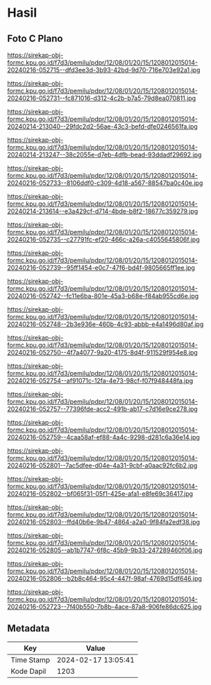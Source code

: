 # Hasil

## Foto C Plano

https://sirekap-obj-formc.kpu.go.id/f7d3/pemilu/pdpr/12/08/01/20/15/1208012015014-20240216-052715--dfd3ee3d-3b93-42bd-9d70-716e703e92a1.jpg

https://sirekap-obj-formc.kpu.go.id/f7d3/pemilu/pdpr/12/08/01/20/15/1208012015014-20240216-052731--fc871016-d312-4c2b-b7a5-79d8ea070811.jpg

https://sirekap-obj-formc.kpu.go.id/f7d3/pemilu/pdpr/12/08/01/20/15/1208012015014-20240214-213040--29fdc2d2-56ae-43c3-befd-dfe0246561fa.jpg

https://sirekap-obj-formc.kpu.go.id/f7d3/pemilu/pdpr/12/08/01/20/15/1208012015014-20240214-213247--38c2055e-d7eb-4dfb-bead-93ddadf29692.jpg

https://sirekap-obj-formc.kpu.go.id/f7d3/pemilu/pdpr/12/08/01/20/15/1208012015014-20240216-052733--8106ddf0-c309-4d18-a567-88547ba0c40e.jpg

https://sirekap-obj-formc.kpu.go.id/f7d3/pemilu/pdpr/12/08/01/20/15/1208012015014-20240214-213614--e3a429cf-d714-4bde-b8f2-18677c359279.jpg

https://sirekap-obj-formc.kpu.go.id/f7d3/pemilu/pdpr/12/08/01/20/15/1208012015014-20240216-052735--c27791fc-ef20-466c-a26a-c4055645806f.jpg

https://sirekap-obj-formc.kpu.go.id/f7d3/pemilu/pdpr/12/08/01/20/15/1208012015014-20240216-052739--95ff1454-e0c7-47f6-bd4f-9805665ff1ee.jpg

https://sirekap-obj-formc.kpu.go.id/f7d3/pemilu/pdpr/12/08/01/20/15/1208012015014-20240216-052742--fc11e6ba-801e-45a3-b68e-f84ab955cd6e.jpg

https://sirekap-obj-formc.kpu.go.id/f7d3/pemilu/pdpr/12/08/01/20/15/1208012015014-20240216-052748--2b3e936e-460b-4c93-abbb-e4a1496d80af.jpg

https://sirekap-obj-formc.kpu.go.id/f7d3/pemilu/pdpr/12/08/01/20/15/1208012015014-20240216-052750--4f7a4077-9a20-4175-8d4f-911529f954e8.jpg

https://sirekap-obj-formc.kpu.go.id/f7d3/pemilu/pdpr/12/08/01/20/15/1208012015014-20240216-052754--af91071c-12fa-4e73-98cf-f07f948448fa.jpg

https://sirekap-obj-formc.kpu.go.id/f7d3/pemilu/pdpr/12/08/01/20/15/1208012015014-20240216-052757--77396fde-acc2-491b-ab17-c7d16e9ce278.jpg

https://sirekap-obj-formc.kpu.go.id/f7d3/pemilu/pdpr/12/08/01/20/15/1208012015014-20240216-052759--4caa58af-ef88-4a4c-9298-d281c6a36e14.jpg

https://sirekap-obj-formc.kpu.go.id/f7d3/pemilu/pdpr/12/08/01/20/15/1208012015014-20240216-052801--7ac5dfee-d04e-4a31-9cbf-a0aac92fc6b2.jpg

https://sirekap-obj-formc.kpu.go.id/f7d3/pemilu/pdpr/12/08/01/20/15/1208012015014-20240216-052802--bf065f31-05f1-425e-afa1-e8fe69c36417.jpg

https://sirekap-obj-formc.kpu.go.id/f7d3/pemilu/pdpr/12/08/01/20/15/1208012015014-20240216-052803--ffd40b6e-9b47-4864-a2a0-9f84fa2edf38.jpg

https://sirekap-obj-formc.kpu.go.id/f7d3/pemilu/pdpr/12/08/01/20/15/1208012015014-20240216-052805--ab1b7747-6f8c-45b9-9b33-247289460f06.jpg

https://sirekap-obj-formc.kpu.go.id/f7d3/pemilu/pdpr/12/08/01/20/15/1208012015014-20240216-052806--b2b8c464-95c4-447f-98af-4769d15df646.jpg

https://sirekap-obj-formc.kpu.go.id/f7d3/pemilu/pdpr/12/08/01/20/15/1208012015014-20240216-052723--7f40b550-7b8b-4ace-87a8-906fe86dc625.jpg


## Metadata

| Key        | Value               |
| ---------- | ------------------- |
| Time Stamp | 2024-02-17 13:05:41 |
| Kode Dapil | 1203                |



